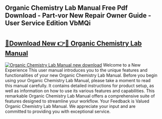 ## Organic Chemistry Lab Manual Free Pdf Download - Part-vor New Repair Owner Guide - User Service Edition VbMQi

# <h2><a href="http://bc68012.oget.top/?id=Organic+Chemistry+Lab+Manual">🔗Download New 👉🔴 Organic Chemistry Lab Manual</a></h2>

[![Organic Chemistry Lab Manual new download](https://i.imgur.com/5g1atiW.png)](http://bc68012.oget.top/?id=Organic+Chemistry+Lab+Manual)
Welcome to a New Experience This user manual introduces you to the unique features and functionalities of your new Organic Chemistry Lab Manual. Before you begin using your Organic Chemistry Lab Manual, please take a moment to read this manual carefully. It contains detailed instructions for product setup, as well as information on how to use its various features and capabilities. This remarkable Organic Chemistry Lab Manual offers a comprehensive suite of features designed to streamline your workflow. Your Feedback is Valued Organic Chemistry Lab Manual. We appreciate your input and are committed to providing you with exceptional service.
